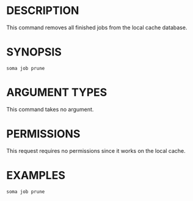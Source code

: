 # DESCRIPTION

This command removes all finished jobs from the local cache database.

# SYNOPSIS

```
soma job prune
```

# ARGUMENT TYPES

This command takes no argument.

# PERMISSIONS

This request requires no permissions since it works on the local cache.

# EXAMPLES

```
soma job prune
```

